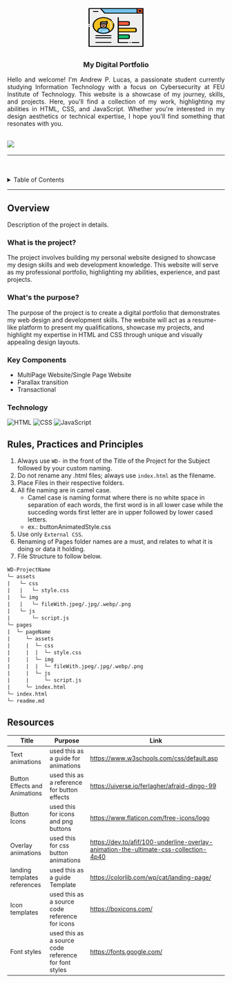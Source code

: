 <a name="readme-top">

<br/>

<br />
<div align="center">
  <a href="https://github.com/zyx-0314/">
  <!-- TODO: If you want to add logo or banner you can add it here -->
    <img src="./assets/img/portfolio.png" alt="Nyebe" width="130" height="100">
  </a>
<!-- TODO: Change Title to the name of the title of your Project -->
  <h3 align="center">My Digital Portfolio</h3>
</div>
<!-- TODO: Make a short description -->
<div align="justify">
  Hello and welcome! I'm Andrew P. Lucas, a passionate student currently studying Information Technology with a focus on Cybersecurity at FEU Institute of Technology. This website is a showcase of my journey, skills, and projects. Here, you'll find a collection of my work, highlighting my abilities in HTML, CSS, and JavaScript. Whether you're interested in my design aesthetics or technical expertise, I hope you'll find something that resonates with you.
</div>

<br />

<!-- TODO: Change the zyx-0314 into your github username  -->
<!-- TODO: Change the WD-Template-Project into the same name of your folder -->
![](https://visit-counter.vercel.app/counter.png?page=Lucas456th/WD-Finals)

---

<br />
<br />

<!-- TODO: If you want to add more layers for your readme -->
<details>
  <summary>Table of Contents</summary>
  <ol>
    <li>
      <a href="#overview">Overview</a>
      <ol>
        <li>
          <a href="#key-components">Key Components</a>
        </li>
        <li>
          <a href="#technology">Technology</a>
        </li>
      </ol>
    </li>
    <li>
      <a href="#rule,-practices-and-principles">Rules, Practices and Principles</a>
    </li>
    <li>
      <a href="#resources">Resources</a>
    </li>
  </ol>
</details>

---

## Overview

<!-- TODO: To be changed -->
<!-- The following are just sample -->
Description of the project in details.

### What is the project?
The project involves building my personal website designed to showcase my design skills and web development knowledge. This website will serve as my professional portfolio, highlighting my abilities, experience, and past projects.

### What's the purpose?
The purpose of the project is to create a digital portfolio that demonstrates my web design and development skills. The website will act as a resume-like platform to present my qualifications, showcase my projects, and highlight my expertise in HTML and CSS through unique and visually appealing design layouts.

### Key Components
<!-- TODO: List of Key Components -->
<!-- The following are just sample -->
- MultiPage Website/Single Page Website
- Parallax transition
- Transactional

### Technology
<!-- TODO: List of Technology Used -->
![HTML](https://img.shields.io/badge/HTML-E34F26?style=for-the-badge&logo=html5&logoColor=white)
![CSS](https://img.shields.io/badge/CSS-1572B6?style=for-the-badge&logo=css3&logoColor=white)
![JavaScript](https://img.shields.io/badge/JavaScript-F7DF1E?style=for-the-badge&logo=javascript&logoColor=white)

## Rules, Practices and Principles
1. Always use `WD-` in the front of the Title of the Project for the Subject followed by your custom naming.
2. Do not rename any .html files; always use `index.html` as the filename.
3. Place Files in their respective folders.
4. All file naming are in camel case.
   - Camel case is naming format where there is no white space in separation of each words, the first word is in all lower case while the succeding words first letter are in upper followed by lower cased letters.
   - ex.: buttonAnimatedStyle.css
5. Use only `External CSS`.
6. Renaming of Pages folder names are a must, and relates to what it is doing or data it holding.
7. File Structure to follow below.

```
WD-ProjectName
└─ assets
|   └─ css
|   |   └─ style.css
|   └─ img
|   |   └─ fileWith.jpeg/.jpg/.webp/.png
|   └─ js
|       └─ script.js
└─ pages
|  └─ pageName
|     └─ assets
|     |  └─ css
|     |  |  └─ style.css
|     |  └─ img
|     |  |  └─ fileWith.jpeg/.jpg/.webp/.png
|     |  └─ js
|     |     └─ script.js
|     └─ index.html
└─ index.html
└─ readme.md
```

## Resources

<!-- TODO: Add References -->
Title | Purpose | Link |
|-|-|-|
| Text animations | used this as a guide for animations | https://www.w3schools.com/css/default.asp |
| Button Effects and Animations| used this as a reference for button effects | https://uiverse.io/ferlagher/afraid-dingo-99 |
| Button Icons | used this for icons and png buttons | https://www.flaticon.com/free-icons/logo |
| Overlay animations | used this for css button animations | https://dev.to/afif/100-underline-overlay-animation-the-ultimate-css-collection-4p40 |
| landing templates references | used this as a guide Template | https://colorlib.com/wp/cat/landing-page/ |
| Icon templates | used this as a source code reference for icons | https://boxicons.com/ |
| Font styles | used this as a source code reference for font styles | https://fonts.google.com/ |





